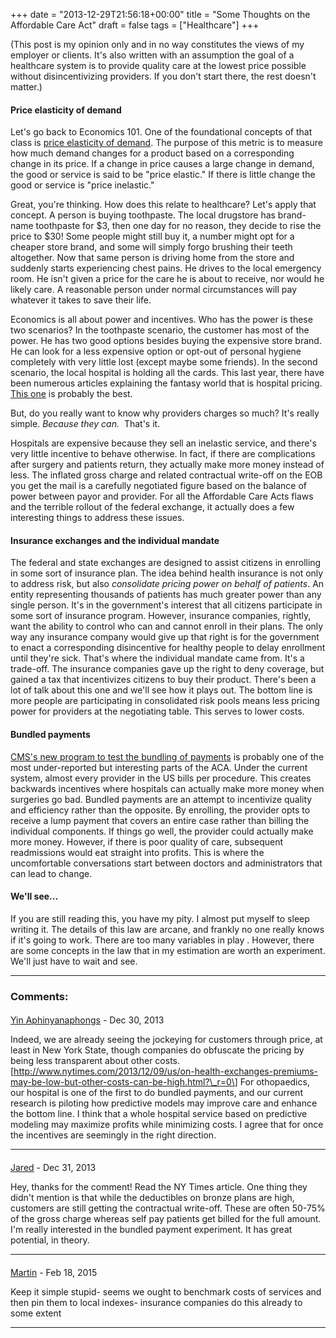 +++
date = "2013-12-29T21:56:18+00:00"
title = "Some Thoughts on the Affordable Care Act"
draft = false
tags = ["Healthcare"]
+++

(This post is my opinion only and in no way constitutes the views of my employer or clients. It's also written with an assumption the goal of a healthcare system is to provide quality care at the lowest price possible without disincentivizing providers. If you don't start there, the rest doesn't matter.) 

#### Price elasticity of demand 
Let's go back to Economics 101. One of the foundational concepts of that class is [price elasticity of demand](http://en.wikipedia.org/wiki/Price_elasticity_of_demand). The purpose of this metric is to measure how much demand changes for a product based on a corresponding change in its price. If a change in price causes a large change in demand, the good or service is said to be "price elastic." If there is little change the good or service is "price inelastic."

Great, you're thinking. How does this relate to healthcare? Let's apply that concept. A person is buying toothpaste. The local drugstore has brand-name toothpaste for $3, then one day for no reason, they decide to rise the price to $30! Some people might still buy it, a number might opt for a cheaper store brand, and some will simply forgo brushing their teeth altogether. Now that same person is driving home from the store and suddenly starts experiencing chest pains. He drives to the local emergency room. He isn't given a price for the care he is about to receive, nor would he likely care. A reasonable person under normal circumstances will pay whatever it takes to save their life. 

Economics is all about power and incentives. Who has the power is these two scenarios? In the toothpaste scenario, the customer has most of the power. He has two good options besides buying the expensive store brand. He can look for a less expensive option or opt-out of personal hygiene completely with very little lost (except maybe some friends). In the second scenario, the local hospital is holding all the cards. This last year, there have been numerous articles explaining the fantasy world that is hospital pricing. [This one](http://content.time.com/time/magazine/article/0,9171,2136864,00.html) is probably the best. 

But, do you really want to know why providers charges so much? It's really simple. _Because they can._  That's it. 

Hospitals are expensive because they sell an inelastic service, and there's very little incentive to behave otherwise. In fact, if there are complications after surgery and patients return, they actually make more money instead of less. The inflated gross charge and related contractual write-off on the EOB you get the mail is a carefully negotiated figure based on the balance of power between payor and provider. For all the Affordable Care Acts flaws and the terrible rollout of the federal exchange, it actually does a few interesting things to address these issues. 

#### Insurance exchanges and the individual mandate 
The federal and state exchanges are designed to assist citizens in enrolling in some sort of insurance plan. The idea behind health insurance is not only to address risk, but also _consolidate pricing power on behalf of patients_. An entity representing thousands of patients has much greater power than any single person. It's in the government's interest that all citizens participate in some sort of insurance program. However, insurance companies, rightly, want the ability to control who can and cannot enroll in their plans. The only way any insurance company would give up that right is for the government to enact a corresponding disincentive for healthy people to delay enrollment until they're sick. That's where the individual mandate came from. It's a trade-off. The insurance companies gave up the right to deny coverage, but gained a tax that incentivizes citizens to buy their product. There's been a lot of talk about this one and we'll see how it plays out. The bottom line is more people are participating in consolidated risk pools means less pricing power for providers at the negotiating table. This serves to lower costs. 

#### Bundled payments 
[CMS's new program to test the bundling of payments](http://www.cms.gov/Newsroom/MediaReleaseDatabase/Fact-Sheets/2013-Fact-Sheets-Items/2013-01-31.html) is probably one of the most under-reported but interesting parts of the ACA. Under the current system, almost every provider in the US bills per procedure. This creates backwards incentives where hospitals can actually make more money when surgeries go bad. Bundled payments are an attempt to incentivize quality and efficiency rather than the opposite. By enrolling, the provider opts to receive a lump payment that covers an entire case rather than billing the individual components. If things go well, the provider could actually make more money. However, if there is poor quality of care, subsequent readmissions would eat straight into profits. This is where the uncomfortable conversations start between doctors and administrators that can lead to change. 

#### We'll see... 
If you are still reading this, you have my pity. I almost put myself to sleep writing it. The details of this law are arcane, and frankly no one really knows if it's going to work. There are too many variables in play . However, there are some concepts in the law that in my estimation are worth an experiment. We'll just have to wait and see.

---
### Comments:

#### 
[Yin Aphinyanaphongs]( "yin.a@nyumc.org") - <time datetime="2013-12-30 11:33:28">Dec 30, 2013</time>

Indeed, we are already seeing the jockeying for customers through price, at least in New York State, though companies do obfuscate the pricing by being less transparent about other costs. \[http://www.nytimes.com/2013/12/09/us/on-health-exchanges-premiums-may-be-low-but-other-costs-can-be-high.html?\_r=0\] For othopaedics, our hospital is one of the first to do bundled payments, and our current research is piloting how predictive models may improve care and enhance the bottom line. I think that a whole hospital service based on predictive modeling may maximize profits while minimizing costs. I agree that for once the incentives are seemingly in the right direction.
<hr />

#### 
[Jared]( "jared@monger.cc") - <time datetime="2013-12-31 10:24:57">Dec 31, 2013</time>

Hey, thanks for the comment! Read the NY Times article. One thing they didn't mention is that while the deductibles on bronze plans are high, customers are still getting the contractual write-off. These are often 50-75% of the gross charge whereas self pay patients get billed for the full amount. I'm really interested in the bundled payment experiment. It has great potential, in theory.
<hr />

#### 
[Martin]( "martin_kelly77@yahoo.com") - <time datetime="2015-02-18 07:50:31">Feb 18, 2015</time>

Keep it simple stupid- seems we ought to benchmark costs of services and then pin them to local indexes- insurance companies do this already to some extent
<hr />
